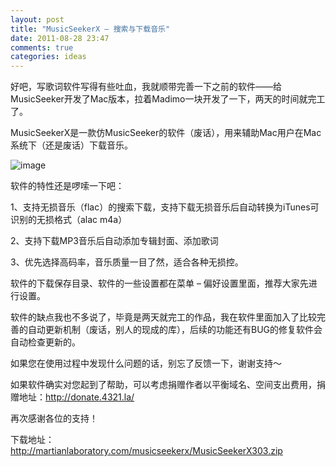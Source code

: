 ```yaml
---
layout: post
title: "MusicSeekerX – 搜索与下载音乐"
date: 2011-08-28 23:47
comments: true
categories: ideas
---
```



好吧，写歌词软件写得有些吐血，我就顺带完善一下之前的软件——给MusicSeeker开发了Mac版本，拉着Madimo一块开发了一下，两天的时间就完工了。

MusicSeekerX是一款仿MusicSeeker的软件（废话），用来辅助Mac用户在Mac系统下（还是废话）下载音乐。

![image](http://i.imgur.com/eXcFL.png)

软件的特性还是啰嗦一下吧：

1、支持无损音乐（flac）的搜索下载，支持下载无损音乐后自动转换为iTunes可识别的无损格式（alac m4a）

2、支持下载MP3音乐后自动添加专辑封面、添加歌词

3、优先选择高码率，音乐质量一目了然，适合各种无损控。

软件的下载保存目录、软件的一些设置都在菜单 – 偏好设置里面，推荐大家先进行设置。

软件的缺点我也不多说了，毕竟是两天就完工的作品，我在软件里面加入了比较完善的自动更新机制（废话，别人的现成的库），后续的功能还有BUG的修复软件会自动检查更新的。

如果您在使用过程中发现什么问题的话，别忘了反馈一下，谢谢支持～

如果软件确实对您起到了帮助，可以考虑捐赠作者以平衡域名、空间支出费用，捐赠地址：<http://donate.4321.la/>
 

再次感谢各位的支持！

<!-- more -->

下载地址：
<http://martianlaboratory.com/musicseekerx/MusicSeekerX303.zip>